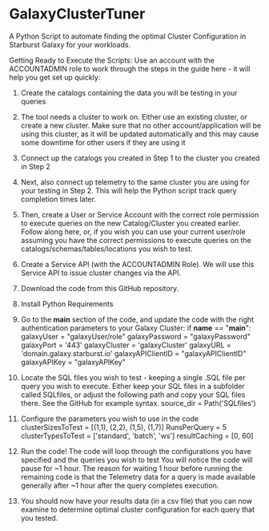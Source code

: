 # GalaxyClusterTuner
A Python Script to automate finding the optimal Cluster Configuration in Starburst Galaxy for your workloads.

Getting Ready to Execute the Scripts:
Use an account with the ACCOUNTADMIN role to work through the steps in the guide here - it will help you get set up quickly:

1. Create the catalogs containing the data you will be testing in your queries

2. The tool needs a cluster to work on. Either use an existing cluster, or create a new cluster. Make sure that no other account/application will be using this cluster, as it will be updated automatically and this may cause some downtime for other users if they are using it

3. Connect up the catalogs you created in Step 1 to the cluster you created in Step 2

4. Next, also connect up telemetry to the same cluster you are using for your testing in Step 2. This will help the Python script track query completion times later.

5. Then, create a User or Service Account with the correct role permission to execute queries on the new Catalog/Cluster you created earlier. Follow along here, or, if you wish you can use your current user/role assuming you have the correct permissions to execute queries on the catalogs/schemas/tables/locations you wish to test.

6. Create a Service API (with the ACCOUNTADMIN Role). We will use this Service API to issue cluster changes via the API.

7. Download the code from this GitHub repository. 

8. Install Python Requirements

9. Go to the __main__ section of the code, and update the code with the right authentication parameters to your Galaxy Cluster:
  if __name__ == "__main__":
  galaxyUser = "galaxyUser/role"
  galaxyPassword = "galaxyPassword"
  galaxyPort = '443'
  galaxyCluster = 'galaxyCluster'
  galaxyURL = 'domain.galaxy.starburst.io'
  galaxyAPIClientID = "galaxyAPIClientID"
  galaxyAPIKey = "galaxyAPIKey"

10. Locate the SQL files you wish to test - keeping a single .SQL file per query you wish to execute. Either keep your SQL files in a subfolder called SQLfiles, or adjust the following path and copy your SQL files there. See the GitHub for example syntax.
source_dir = Path('SQLfiles')

11. Configure the parameters you wish to use in the code
clusterSizesToTest = [(1,1), (2,2), (1,5), (1,7)]
RunsPerQuery = 5
clusterTypesToTest = ['standard', 'batch', 'ws']
resultCaching = [0, 60]

12. Run the code! The code will loop through the configurations you have specified and the queries you wish to test
You will notice the code will pause for ~1 hour. The reason for waiting 1 hour before running the remaining code is that the Telemetry data for a query is made available generally after ~1 hour after the query completes execution. 

13. You should now have your results data (in a csv file) that you can now examine to determine optimal cluster configuration for each query that you tested.
